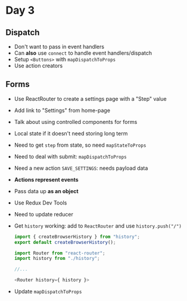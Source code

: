 # Day 3

## Dispatch
- Don't want to pass in event handlers
- Can **also** use `connect` to handle event handlers/dispatch
- Setup `<Buttons>` with `mapDispatchToProps`
- Use action creators

## Forms
- Use ReactRouter to create a settings page with a "Step" value
- Add link to "Settings" from home-page
- Talk about using controlled components for forms
- Local state if it doesn't need storing long term
- Need to get `step` from state, so need `mapStateToProps`
- Need to deal with submit: `mapDispatchToProps`
- Need a new action `SAVE_SETTINGS`: needs payload data
- **Actions represent events**
- Pass data up **as an object**
- Use Redux Dev Tools
- Need to update reducer
- Get `history` working: add to `ReactRouter` and use `history.push("/")`

    ```js
    import { createBrowserHistory } from "history";
    export default createBrowserHistory();
    ```

    ```js
    import Router from "react-router";
    import history from "./history";

    //...

    <Router history={ history }>
    ```

- Update `mapDispatchToProps`

